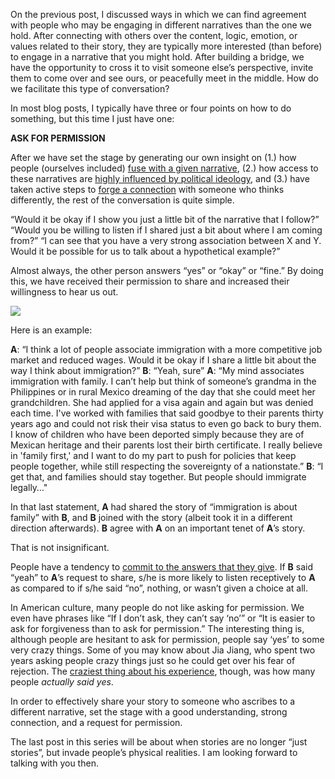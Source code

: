 On the previous post, I discussed ways in which we can find agreement
with people who may be engaging in different narratives than the one we
hold. After connecting with others over the content, logic, emotion, or
values related to their story, they are typically more interested (than
before) to engage in a narrative that you might hold. After building a
bridge, we have the opportunity to cross it to visit someone else’s
perspective, invite them to come over and see ours, or peacefully meet
in the middle. How do we facilitate this type of conversation?

In most blog posts, I typically have three or four points on how to do
something, but this time I just have one:

**ASK FOR PERMISSION**

After we have set the stage by generating our own insight on (1.) how
people (ourselves included) [fuse with a given
narrative](https://xkrieg.github.io/Election02/), (2.) how access to
these narratives are [highly influenced by political
ideology](https://xkrieg.github.io/Election01/), and (3.) have taken
active steps to [forge a
connection](https://xkrieg.github.io/Election03/) with someone who
thinks differently, the rest of the conversation is quite simple.

“Would it be okay if I show you just a little bit of the narrative that
I follow?”
“Would you be willing to listen if I shared just a bit
about where I am coming from?”
“I can see that you have a very strong
association between X and Y. Would it be possible for us to talk about a
hypothetical example?”

Almost always, the other person answers “yes” or “okay” or “fine.” By
doing this, we have received their permission to share and increased
their willingness to hear us out.

![](http://erikkillian.com/wp/wp-content/uploads/2014/04/permission.jpg)

Here is an example:

**A**: “I think a lot of people associate immigration with a more
competitive job market and reduced wages. Would it be okay if I share a
little bit about the way I think about immigration?” **B**: “Yeah, sure”
**A**: “My mind associates immigration with family. I can’t help but
think of someone’s grandma in the Philippines or in rural Mexico
dreaming of the day that she could meet her grandchildren. She had
applied for a visa again and again but was denied each time. I've worked
with families that said goodbye to their parents thirty years ago and
could not risk their visa status to even go back to bury them. I know of
children who have been deported simply because they are of Mexican
heritage and their parents lost their birth certificate. I really
believe in 'family first,' and I want to do my part to push for policies
that keep people together, while still respecting the sovereignty of a
nationstate.” **B**: “I get that, and families should stay together. But
people should immigrate legally…"

In that last statement, **A** had shared the story of “immigration is
about family” with **B**, and **B** joined with the story (albeit took
it in a different direction afterwards). **B** agree with **A** on an
important tenet of **A**’s story.

That is not insignificant.

People have a tendency to [commit to the answers that they
give](https://www.psychologytoday.com/blog/let-their-words-do-the-talking/201212/get-things-done-get-verbal-commitment).
If **B** said “yeah” to **A**’s request to share, s/he is more likely to
listen receptively to **A** as compared to if s/he said “no”, nothing,
or wasn’t given a choice at all.

In American culture, many people do not like asking for permission. We
even have phrases like “If I don’t ask, they can’t say ‘no’” or “It is
easier to ask for forgiveness than to ask for permission.” The
interesting thing is, although people are hesitant to ask for
permission, people say ‘yes’ to some very crazy things. Some of you may
know about Jia Jiang, who spent two years asking people crazy things
just so he could get over his fear of rejection. The [craziest thing
about his
experience](https://www.bloomberg.com/news/articles/2013-01-07/rejection-therapy-a-hundred-days-of-no),
though, was how many people *actually said yes*.

In order to effectively share your story to someone who ascribes to a
different narrative, set the stage with a good understanding, strong
connection, and a request for permission.

The last post in this series will be about when stories are no longer
“just stories”, but invade people’s physical realities. I am looking
forward to talking with you then.
